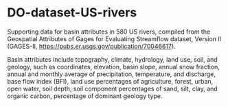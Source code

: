 # DO-dataset-US-rivers

Supporting data for basin attributes in 580 US rivers, compiled from the Geospatial Attributes of Gages for Evaluating Streamflow dataset, Version II (GAGES-II, https://pubs.er.usgs.gov/publication/70046617).

Basin attributes include topography, climate, hydrology, land use, soil, and geology, such as coordinates, elevation, basin slope, annual snow fraction, annual and monthly average of precipitation, temperature, and discharge, base flow index (BFI), land use percentages of agriculture, forest, urban, open water, soil depth, soil component percentages of sand, silt, clay, and organic carbon, percentage of dominant geology type. 
